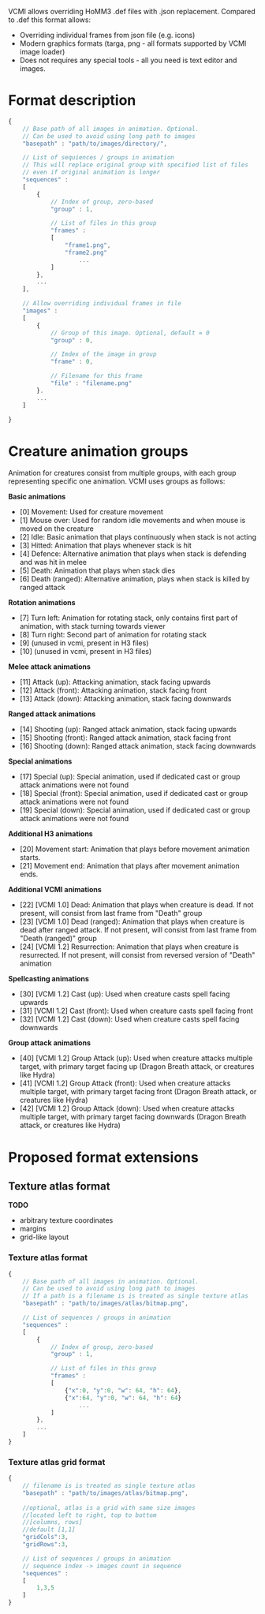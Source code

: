 VCMI allows overriding HoMM3 .def files with .json replacement. Compared
to .def this format allows:

-   Overriding individual frames from json file (e.g. icons)
-   Modern graphics formats (targa, png - all formats supported by VCMI
    image loader)
-   Does not requires any special tools - all you need is text editor
    and images.

# Format description

``` javascript
{
    // Base path of all images in animation. Optional.
    // Can be used to avoid using long path to images 
    "basepath" : "path/to/images/directory/",

    // List of sequiences / groups in animation
    // This will replace original group with specified list of files
    // even if original animation is longer
    "sequences" :
    [
        {
            // Index of group, zero-based
            "group" : 1,

            // List of files in this group
            "frames" :
            [
                "frame1.png",
                "frame2.png"
                    ...
            ]
        },
        ...
    ],

    // Allow overriding individual frames in file
    "images" :
    [
        {
            // Group of this image. Optional, default = 0
            "group" : 0,

            // Imdex of the image in group
            "frame" : 0,

            // Filename for this frame
            "file" : "filename.png"
        }.
        ...
    ]

}
```

# Creature animation groups

Animation for creatures consist from multiple groups, with each group
representing specific one animation. VCMI uses groups as follows:

**Basic animations**

-   \[0\] Movement: Used for creature movement
-   \[1\] Mouse over: Used for random idle movements and when mouse is
    moved on the creature
-   \[2\] Idle: Basic animation that plays continuously when stack is
    not acting
-   \[3\] Hitted: Animation that plays whenever stack is hit
-   \[4\] Defence: Alternative animation that plays when stack is
    defending and was hit in melee
-   \[5\] Death: Animation that plays when stack dies
-   \[6\] Death (ranged): Alternative animation, plays when stack is
    killed by ranged attack

**Rotation animations**

-   \[7\] Turn left: Animation for rotating stack, only contains first
    part of animation, with stack turning towards viewer
-   \[8\] Turn right: Second part of animation for rotating stack
-   \[9\] (unused in vcmi, present in H3 files)
-   \[10\] (unused in vcmi, present in H3 files)

**Melee attack animations**

-   \[11\] Attack (up): Attacking animation, stack facing upwards
-   \[12\] Attack (front): Attacking animation, stack facing front
-   \[13\] Attack (down): Attacking animation, stack facing downwards

**Ranged attack animations**

-   \[14\] Shooting (up): Ranged attack animation, stack facing upwards
-   \[15\] Shooting (front): Ranged attack animation, stack facing front
-   \[16\] Shooting (down): Ranged attack animation, stack facing
    downwards

**Special animations**

-   \[17\] Special (up): Special animation, used if dedicated cast or
    group attack animations were not found
-   \[18\] Special (front): Special animation, used if dedicated cast or
    group attack animations were not found
-   \[19\] Special (down): Special animation, used if dedicated cast or
    group attack animations were not found

**Additional H3 animations**

-   \[20\] Movement start: Animation that plays before movement
    animation starts.
-   \[21\] Movement end: Animation that plays after movement animation
    ends.

**Additional VCMI animations**

-   \[22\] \[VCMI 1.0\] Dead: Animation that plays when creature is
    dead. If not present, will consist from last frame from "Death"
    group
-   \[23\] \[VCMI 1.0\] Dead (ranged): Animation that plays when
    creature is dead after ranged attack. If not present, will consist
    from last frame from "Death (ranged)" group
-   \[24\] \[VCMI 1.2\] Resurrection: Animation that plays when creature
    is resurrected. If not present, will consist from reversed version
    of "Death" animation

**Spellcasting animations**

-   \[30\] \[VCMI 1.2\] Cast (up): Used when creature casts spell facing
    upwards
-   \[31\] \[VCMI 1.2\] Cast (front): Used when creature casts spell
    facing front
-   \[32\] \[VCMI 1.2\] Cast (down): Used when creature casts spell
    facing downwards

**Group attack animations**

-   \[40\] \[VCMI 1.2\] Group Attack (up): Used when creature attacks
    multiple target, with primary target facing up (Dragon Breath
    attack, or creatures like Hydra)
-   \[41\] \[VCMI 1.2\] Group Attack (front): Used when creature attacks
    multiple target, with primary target facing front (Dragon Breath
    attack, or creatures like Hydra)
-   \[42\] \[VCMI 1.2\] Group Attack (down): Used when creature attacks
    multiple target, with primary target facing downwards (Dragon Breath
    attack, or creatures like Hydra)

# Proposed format extensions

## Texture atlas format

**TODO**

-   arbitrary texture coordinates
-   margins
-   grid-like layout

### Texture atlas format

``` javascript
{
    // Base path of all images in animation. Optional.
    // Can be used to avoid using long path to images 
    // If a path is a filename is is treated as single texture atlas
    "basepath" : "path/to/images/atlas/bitmap.png",

    // List of sequences / groups in animation
    "sequences" :
    [
        {
            // Index of group, zero-based
            "group" : 1,

            // List of files in this group
            "frames" :
            [
                {"x":0, "y":0, "w": 64, "h": 64},
                {"x":64, "y":0, "w": 64, "h": 64}
                    ...
            ]
        },
        ...
    ]
}
```

### Texture atlas grid format

``` javascript
{
    // filename is is treated as single texture atlas
    "basepath" : "path/to/images/atlas/bitmap.png",
    
    //optional, atlas is a grid with same size images
    //located left to right, top to bottom
    //[columns, rows]
    //default [1,1]
    "gridCols":3,
    "gridRows":3,

    // List of sequences / groups in animation
    // sequence index -> images count in sequence
    "sequences" :
    [
        1,3,5
    ]
}
```
